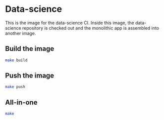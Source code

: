 # Data-science

This is the image for the data-science CI.
Inside this image, the data-science repository is checked out and the monolithic app is assembled into another image.

## Build the image

```sh
make build
```

## Push the image

```sh
make push
```

## All-in-one

```sh
make
```
